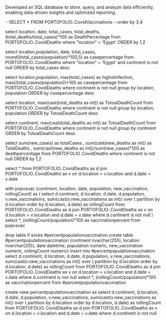 Developed an SQL database to store, query, and analyze data efficiently, enabling data-driven insights and optimized reporting.


--SELECT * FROM PORTOFOLIO..CovidVaccinations
--order by 3,4

select location, date, total_cases, total_deaths, (total_deaths/total_cases)*100 as DeathPercentage
from PORTOFOLIO..CovidDeaths
where "location" = 'Egypt' 
ORDER by 1,2

select location,population, date, total_cases, round((total_cases/population)*100,5) as casepercentage
from PORTOFOLIO..CovidDeaths
where "location" = 'Egypt' and continent is not null
ORDER by total_cases desc

select location,population, max(total_cases) as highstinfection, max((total_cases/population))*100 as casepercentage
from PORTOFOLIO..CovidDeaths 
where continent is not null
group by location, population 
ORDER by casepercentage desc


select location, max(cast(total_deaths as int)) as TotoalDeathCount
from PORTOFOLIO..CovidDeaths 
where continent is not null
group by location, population 
ORDER by TotoalDeathCount desc



select continent, max(cast(total_deaths as int)) as TotoalDeathCount
from PORTOFOLIO..CovidDeaths 
where continent is not null
group by continent 
ORDER by TotoalDeathCount desc


select sum(new_cases) as totalCases , sum(cast(new_deaths as int)) as TotalDeaths , sum(cast(new_deaths as int))/sum(new_cases)*100 as deathpercentage
from PORTOFOLIO..CovidDeaths 
where continent is not null
ORDER by 1,2


select *
 from PORTOFOLIO..CovidDeaths as d
 join PORTOFOLIO..CovidDeaths as v
 on d.location = v.location
 and d.date = v.date



with popvsvac (continent, location, date, population, new_vaccination, rollingCount)
as
(
 select d.continent, d.location, d.date, d.population, v.new_vaccinations,
 sum(cast(v.new_vaccinations as int)) over ( partition by d.location order by d.location, d.date) as rollingCount
 from PORTOFOLIO..CovidDeaths as d
 join PORTOFOLIO..CovidDeaths as v
 on d.location = v.location
 and d.date = v.date
 where d.continent is not null
 )
 select *, (rollingCount/population)*100 as vaccinationpercent
 from popvsvac


 drop table if exists #percentpopulationvaccination
 create table #percentpopulationvaccination
              (continent nvarchar(255),
               location nvarchar(255),
               date datetime,
               population numeric,
               new_vaccination numeric,
               rollingCount numeric)
insert into #percentpopulationvaccination
 select d.continent, d.location, d.date, d.population, v.new_vaccinations,
 sum(cast(v.new_vaccinations as int)) over ( partition by d.location order by d.location, d.date) as rollingCount
 from PORTOFOLIO..CovidDeaths as d
 join PORTOFOLIO..CovidDeaths as v
 on d.location = v.location
 and d.date = v.date
 where d.continent is not null
  select *, (rollingCount/population)*100 as vaccinationpercent
 from #percentpopulationvaccination



 create view 
 percentpopulationvaccination as 
 select d.continent, d.location, d.date, d.population, v.new_vaccinations,
 sum(cast(v.new_vaccinations as int)) over ( partition by d.location order by d.location, d.date) as rollingCount
 from PORTOFOLIO..CovidDeaths as d
 join PORTOFOLIO..CovidDeaths as v
 on d.location = v.location
 and d.date = v.date
 where d.continent is not null
